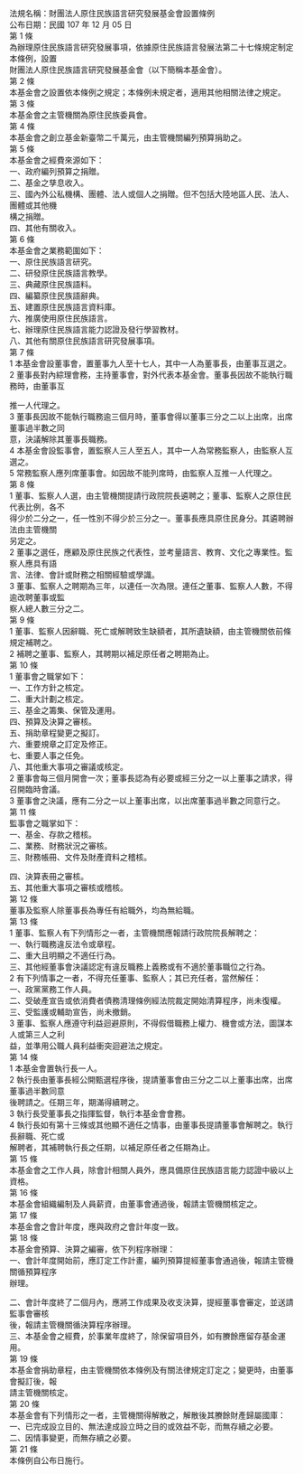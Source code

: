 法規名稱：財團法人原住民族語言研究發展基金會設置條例  
公布日期：民國 107 年 12 月 05 日  
第 1 條  
為辦理原住民族語言研究發展事項，依據原住民族語言發展法第二十七條規定制定本條例，設置  
財團法人原住民族語言研究發展基金會（以下簡稱本基金會）。  
第 2 條  
本基金會之設置依本條例之規定；本條例未規定者，適用其他相關法律之規定。  
第 3 條  
本基金會之主管機關為原住民族委員會。  
第 4 條  
本基金會之創立基金新臺幣二千萬元，由主管機關編列預算捐助之。  
第 5 條  
本基金會之經費來源如下：  
一、政府編列預算之捐贈。  
二、基金之孳息收入。  
三、國內外公私機構、團體、法人或個人之捐贈。但不包括大陸地區人民、法人、團體或其他機  
構之捐贈。  
四、其他有關收入。  
第 6 條  
本基金會之業務範圍如下：  
一、原住民族語言研究。  
二、研發原住民族語言教學。  
三、典藏原住民族語料。  
四、編纂原住民族語辭典。  
五、建置原住民族語言資料庫。  
六、推廣使用原住民族語言。  
七、辦理原住民族語言能力認證及發行學習教材。  
八、其他有關原住民族語言研究發展事項。  
第 7 條  
1 本基金會設董事會，置董事九人至十七人，其中一人為董事長，由董事互選之。  
2 董事長對內綜理會務，主持董事會，對外代表本基金會。董事長因故不能執行職務時，由董事互  


推一人代理之。  
3 董事長因故不能執行職務逾三個月時，董事會得以董事三分之二以上出席，出席董事過半數之同  
意，決議解除其董事長職務。  
4 本基金會設監事會，置監察人三人至五人，其中一人為常務監察人，由監察人互選之。  
5 常務監察人應列席董事會。如因故不能列席時，由監察人互推一人代理之。  
第 8 條  
1 董事、監察人人選，由主管機關提請行政院院長遴聘之；董事、監察人之原住民代表比例，各不  
得少於二分之一，任一性別不得少於三分之一。董事長應具原住民身分。其遴聘辦法由主管機關  
另定之。  
2 董事之選任，應顧及原住民族之代表性，並考量語言、教育、文化之專業性。監察人應具有語  
言、法律、會計或財務之相關經驗或學識。  
3 董事、監察人之聘期為三年，以連任一次為限。連任之董事、監察人人數，不得逾改聘董事或監  
察人總人數三分之二。  
第 9 條  
1 董事、監察人因辭職、死亡或解聘致生缺額者，其所遺缺額，由主管機關依前條規定補聘之。  
2 補聘之董事、監察人，其聘期以補足原任者之聘期為止。  
第 10 條  
1 董事會之職掌如下：  
一、工作方針之核定。  
二、重大計劃之核定。  
三、基金之籌集、保管及運用。  
四、預算及決算之審核。  
五、捐助章程變更之擬訂。  
六、重要規章之訂定及修正。  
七、重要人事之任免。  
八、其他重大事項之審議或核定。  
2 董事會每三個月開會一次；董事長認為有必要或經三分之一以上董事之請求，得召開臨時會議。  
3 董事會之決議，應有二分之一以上董事出席，以出席董事過半數之同意行之。  
第 11 條  
監事會之職掌如下：  
一、基金、存款之稽核。  
二、業務、財務狀況之審核。  
三、財務帳冊、文件及財產資料之稽核。  


四、決算表冊之審核。  
五、其他重大事項之審核或稽核。  
第 12 條  
董事及監察人除董事長為專任有給職外，均為無給職。  
第 13 條  
1 董事、監察人有下列情形之一者，主管機關應報請行政院院長解聘之：  
一、執行職務違反法令或章程。  
二、重大且明顯之不適任行為。  
三、其他經董事會決議認定有違反職務上義務或有不適於董事職位之行為。  
2 有下列情事之一者，不得充任董事、監察人；其已充任者，當然解任：  
一、政黨黨務工作人員。  
二、受破產宣告或依消費者債務清理條例經法院裁定開始清算程序，尚未復權。  
三、受監護或輔助宣告，尚未撤銷。  
3 董事、監察人應遵守利益迴避原則，不得假借職務上權力、機會或方法，圖謀本人或第三人之利  
益，並準用公職人員利益衝突迴避法之規定。  
第 14 條  
1 本基金會置執行長一人。  
2 執行長由董事長經公開甄選程序後，提請董事會由三分之二以上董事出席，出席董事過半數同意  
後聘請之。任期三年，期滿得續聘之。  
3 執行長受董事長之指揮監督，執行本基金會會務。  
4 執行長如有第十三條或其他顯不適任之情事，由董事長提請董事會解聘之。執行長辭職、死亡或  
解聘者，其補聘執行長之任期，以補足原任者之任期為止。  
第 15 條  
本基金會之工作人員，除會計相關人員外，應具備原住民族語言能力認證中級以上資格。  
第 16 條  
本基金會組織編制及人員薪資，由董事會通過後，報請主管機關核定之。  
第 17 條  
本基金會之會計年度，應與政府之會計年度一致。  
第 18 條  
本基金會預算、決算之編審，依下列程序辦理：  
一、會計年度開始前，應訂定工作計畫，編列預算提經董事會通過後，報請主管機關循預算程序  
辦理。  


二、會計年度終了二個月內，應將工作成果及收支決算，提經董事會審定，並送請監事會審核  
後，報請主管機關循決算程序辦理。  
三、本基金會之經費，於事業年度終了，除保留項目外，如有賸餘應留存基金運用。  
第 19 條  
本基金會捐助章程，由主管機關依本條例及有關法律規定訂定之；變更時，由董事會擬訂後，報  
請主管機關核定。  
第 20 條  
本基金會有下列情形之一者，主管機關得解散之，解散後其賸餘財產歸屬國庫：  
一、已完成設立目的、無法達成設立時之目的或效益不彰，而無存續之必要。  
二、因情事變更，而無存續之必要。  
第 21 條  
本條例自公布日施行。  


